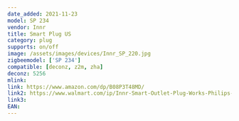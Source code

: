 ```yaml
---
date_added: 2021-11-23
model: SP 234
vendor: Innr
title: Smart Plug US
category: plug
supports: on/off
image: /assets/images/devices/Innr_SP_220.jpg
zigbeemodel: ['SP 234']
compatible: [deconz, z2m, zha]
deconz: 5256
mlink: 
link: https://www.amazon.com/dp/B08P3T48MD/
link2: https://www.walmart.com/ip/Innr-Smart-Outlet-Plug-Works-Philips-Hue-Alexa-Hey-Google-SmartThings-Hub-Required-Heavy-Duty-15A-Zigbee-1800W-Outlet-Energy-Monitoring-SP-234/1235183282
link3: 
EAN: 
---
```

